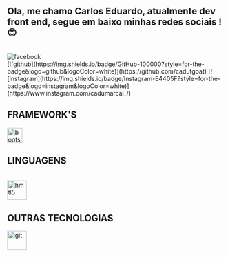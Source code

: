 ## Ola, me chamo Carlos Eduardo, atualmente dev front end, segue em baixo minhas redes sociais ! 😊
<div style="display: inline_block"><br/>
<img align="center" alt="facebook" src="https://www.facebook.com/cadu.silva.3517" />
 </div>
[![github](https://img.shields.io/badge/GitHub-100000?style=for-the-badge&logo=github&logoColor=white)](https://github.com/cadutgoat)
[![instagram](https://img.shields.io/badge/Instagram-E4405F?style=for-the-badge&logo=instagram&logoColor=white)](https://www.instagram.com/cadumarcal_/)

## FRAMEWORK'S
<img align="center" alt="bootstrap" src="https://raw.githubusercontent.com/jmnote/z-icons/bd73f8f803467f185ffd94f4fc7c24ce931eb926/svg/bootstrap.svg" width="35px" />


## LINGUAGENS

<!--- [![Linguagens que puso](https://github-readme-stats.vercel.app/api/top-langs/?username=cadutgoat&layout=compact)](https://github.com/anuraghazra/github-readme-stats) -->

<div style="display: inline_block"><br/>
 <img align="center" alt="hmtl5" src="https://raw.githubusercontent.com/simple-icons/simple-icons/4905ed4d1c968a6aa66e5407c28be701fb636f00/icons/html5.svg" height="45px" />
 
 ## OUTRAS TECNOLOGIAS 
 
 <img align="center" alt="git" src="https://raw.githubusercontent.com/jmnote/z-icons/bd73f8f803467f185ffd94f4fc7c24ce931eb926/svg/git.svg" height="45px" />
</div>
